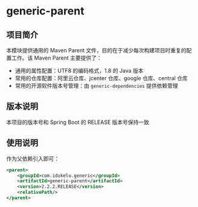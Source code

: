 # generic-parent
## 项目简介
本模块提供通用的 Maven Parent 文件，目的在于减少每次构建项目时重复的配置工作。该 Maven Parent 主要提供了：
- 通用的属性配置：UTF8 的编码格式，1.8 的 Java 版本
- 常用的仓库配置：阿里云仓库、jcenter 仓库、google 仓库、central 仓库
- 常用的开源软件版本号管理：由 `generic-dependencies` 提供依赖管理

## 版本说明
本项目的版本号和 Spring Boot 的 RELEASE 版本号保持一致

## 使用说明
作为父依赖引入即可：
```xml
<parent>
    <groupId>com.idukelu.generic</groupId>
    <artifactId>generic-parent</artifactId>
    <version>2.2.2.RELEASE</version>
    <relativePath/>
</parent>
```
